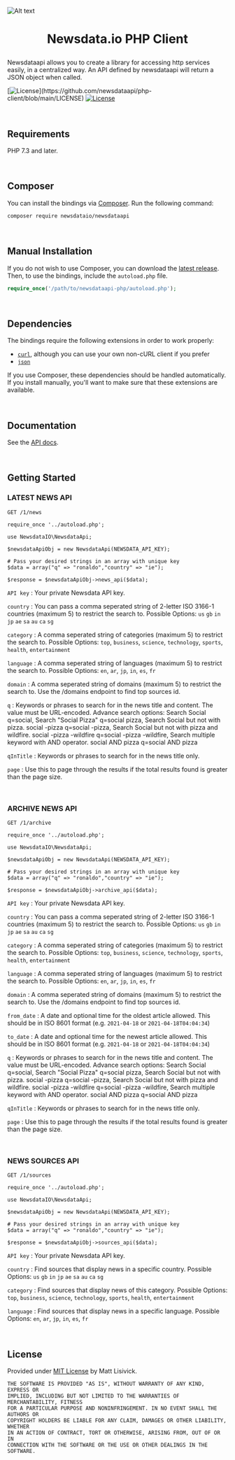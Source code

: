 ![Alt text](https://raw.githubusercontent.com/newsdataapi/php-client/main/newsdata-logo.png)

# <p align="center">Newsdata.io PHP Client
Newsdataapi allows you to create a library for accessing http services easily, in a centralized way. An API defined by newsdataapi will return a JSON object when called.

[![License](https://img.shields.io/badge/license-MIT-blue?)](https://github.com/newsdataapi/php-client/blob/main/LICENSE)
[![License](https://img.shields.io/badge/php-%5E7.3-green?logo=php)](https://github.com/newsdataapi/php-client/blob/main/LICENSE)

<br />

## Requirements

PHP 7.3 and later.

<br />

## Composer

You can install the bindings via [Composer](http://getcomposer.org/). Run the following command:

```bash
composer require newsdataio/newsdataapi
```

<br />

## Manual Installation

If you do not wish to use Composer, you can download the [latest release](https://github.com/newsdataapi/php-client/releases). Then, to use the bindings, include the `autoload.php` file.

```php
require_once('/path/to/newsdataapi-php/autoload.php');
```

<br />

## Dependencies

The bindings require the following extensions in order to work properly:

-   [`curl`](https://secure.php.net/manual/en/book.curl.php), although you can use your own non-cURL client if you prefer
-   [`json`](https://secure.php.net/manual/en/book.json.php)

If you use Composer, these dependencies should be handled automatically. If you install manually, you'll want to make sure that these extensions are available.

<br />

## Documentation

See the [API docs](https://newsdata.io/docs/).

<br />

## Getting Started

### LATEST NEWS API

`GET /1/news`

```
require_once '../autoload.php';

use NewsdataIO\NewsdataApi;

$newsdataApiObj = new NewsdataApi(NEWSDATA_API_KEY);

# Pass your desired strings in an array with unique key
$data = array("q" => "ronaldo","country" => "ie");

$response = $newsdataApiObj->news_api($data);

```
`API key` : Your private Newsdata API key. 

`country` : You can pass a comma seperated string of 2-letter ISO 3166-1 countries (maximum 5) to restrict the search to. Possible Options: `us` `gb` `in` `jp` `ae` `sa` `au` `ca` `sg` 

`category` : A comma seperated string of categories (maximum 5) to restrict the search to. Possible Options: `top`, `business`, `science`, `technology`, `sports`, `health`, `entertainment`

`language` : A comma seperated string of languages (maximum 5) to restrict the search to. Possible Options: `en`, `ar`, `jp`, `in`, `es`, `fr`

`domain` : A comma seperated string of domains (maximum 5) to restrict the search to. Use the /domains endpoint to find top sources id.
 
`q` : Keywords or phrases to search for in the news title and content. The value must be URL-encoded. Advance search options: Search Social q=social, Search "Social Pizza" q=social pizza, Search Social but not with pizza. social -pizza q=social -pizza, Search Social but not with pizza and wildfire. social -pizza -wildfire q=social -pizza -wildfire, Search multiple keyword with AND operator. social AND pizza q=social AND pizza 

`qInTitle` : Keywords or phrases to search for in the news title only.

`page` : Use this to page through the results if the total results found is greater than the page size.

<br />

### ARCHIVE NEWS API

`GET /1/archive`

```
require_once '../autoload.php';

use NewsdataIO\NewsdataApi;

$newsdataApiObj = new NewsdataApi(NEWSDATA_API_KEY);

# Pass your desired strings in an array with unique key
$data = array("q" => "ronaldo","country" => "ie");

$response = $newsdataApiObj->archive_api($data);

```
`API key` : Your private Newsdata API key. 

`country` : You can pass a comma seperated string of 2-letter ISO 3166-1 countries (maximum 5) to restrict the search to. Possible Options: `us` `gb` `in` `jp` `ae` `sa` `au` `ca` `sg` 

`category` : A comma seperated string of categories (maximum 5) to restrict the search to. Possible Options: `top`, `business`, `science`, `technology`, `sports`, `health`, `entertainment`

`language` : A comma seperated string of languages (maximum 5) to restrict the search to. Possible Options: `en`, `ar`, `jp`, `in`, `es`, `fr`

`domain` : A comma seperated string of domains (maximum 5) to restrict the search to. Use the /domains endpoint to find top sources id.

`from_date` : A date and optional time for the oldest article allowed. This should be in ISO 8601 format (e.g. `2021-04-18` or `2021-04-18T04:04:34`)

`to_date` : A date and optional time for the newest article allowed. This should be in ISO 8601 format (e.g. `2021-04-18` or `2021-04-18T04:04:34`)
 
`q` : Keywords or phrases to search for in the news title and content. The value must be URL-encoded. Advance search options: Search Social q=social, Search "Social Pizza" q=social pizza, Search Social but not with pizza. social -pizza q=social -pizza, Search Social but not with pizza and wildfire. social -pizza -wildfire q=social -pizza -wildfire, Search multiple keyword with AND operator. social AND pizza q=social AND pizza 

`qInTitle` : Keywords or phrases to search for in the news title only.

`page` : Use this to page through the results if the total results found is greater than the page size.


<br />

### NEWS SOURCES API

`GET /1/sources`

```
require_once '../autoload.php';

use NewsdataIO\NewsdataApi;

$newsdataApiObj = new NewsdataApi(NEWSDATA_API_KEY);

# Pass your desired strings in an array with unique key
$data = array("q" => "ronaldo","country" => "ie");

$response = $newsdataApiObj->sources_api($data);

```
`API key` : Your private Newsdata API key. 

`country` : Find sources that display news in a specific country. Possible Options: `us` `gb` `in` `jp` `ae` `sa` `au` `ca` `sg` 

`category` : Find sources that display news of this category. Possible Options: `top`, `business`, `science`, `technology`, `sports`, `health`, `entertainment`

`language` : Find sources that display news in a specific language. Possible Options: `en`, `ar`, `jp`, `in`, `es`, `fr`

<br />


## License

Provided under [MIT License](https://github.com/newsdataapi/php-client/blob/main/LICENSE) by Matt Lisivick.

```
THE SOFTWARE IS PROVIDED "AS IS", WITHOUT WARRANTY OF ANY KIND, EXPRESS OR
IMPLIED, INCLUDING BUT NOT LIMITED TO THE WARRANTIES OF MERCHANTABILITY, FITNESS
FOR A PARTICULAR PURPOSE AND NONINFRINGEMENT. IN NO EVENT SHALL THE AUTHORS OR
COPYRIGHT HOLDERS BE LIABLE FOR ANY CLAIM, DAMAGES OR OTHER LIABILITY, WHETHER
IN AN ACTION OF CONTRACT, TORT OR OTHERWISE, ARISING FROM, OUT OF OR IN
CONNECTION WITH THE SOFTWARE OR THE USE OR OTHER DEALINGS IN THE SOFTWARE.
```